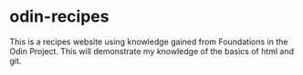 # odin-recipes
This is a recipes website using knowledge gained from Foundations in
the Odin Project. This will demonstrate my knowledge of the basics of 
html and git.